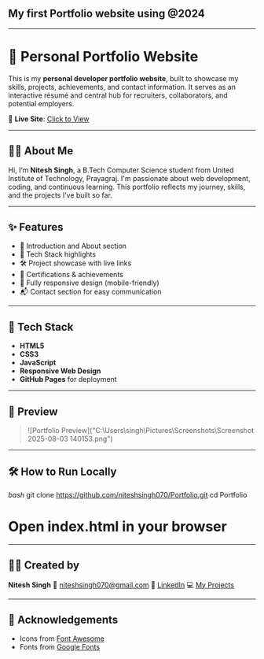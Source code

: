 ## My first Portfolio website using @2024
---
# 💼 Personal Portfolio Website

This is my **personal developer portfolio website**, built to showcase my skills, projects, achievements, and contact information. It serves as an interactive résumé and central hub for recruiters, collaborators, and potential employers.

🔗 **Live Site**: [Click to View](https://niteshsingh070.github.io/Portfolio/)

---

## 🧑‍💻 About Me

Hi, I’m **Nitesh Singh**, a B.Tech Computer Science student from United Institute of Technology, Prayagraj. I'm passionate about web development, coding, and continuous learning. This portfolio reflects my journey, skills, and the projects I’ve built so far.

---

## ✨ Features

- 📌 Introduction and About section
- 🧠 Tech Stack highlights
- 🛠️ Project showcase with live links
- 📜 Certifications & achievements
- 📱 Fully responsive design (mobile-friendly)
- 📬 Contact section for easy communication

---

## 🚀 Tech Stack

- **HTML5**
- **CSS3**
- **JavaScript**
- **Responsive Web Design**
- **GitHub Pages** for deployment

---
## 📸 Preview


> ![Portfolio Preview]("C:\Users\singh\Pictures\Screenshots\Screenshot 2025-08-03 140153.png")

---

## 🛠️ How to Run Locally

*bash*
git clone https://github.com/niteshsingh070/Portfolio.git
cd Portfolio
# Open index.html in your browser
---

## 🧑‍💼 Created by

**Nitesh Singh**
📧 [niteshsingh070@gmail.com](mailto:niteshsingh070@gmail.com)
🔗 [LinkedIn](https://www.linkedin.com/in/niteshsingh070/)
💻 [My Projects](https://github.com/niteshsingh070)

---

## 🙌 Acknowledgements

* Icons from [Font Awesome](https://fontawesome.com/)
* Fonts from [Google Fonts](https://fonts.google.com/)
